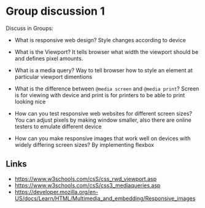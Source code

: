 # Group discussion 1

Discuss in Groups:

- What is responsive web design?
Style changes according to device

- What is the Viewport?
It tells browser what width the viewport should be and defines pixel amounts.

- What is a media query?
Way to tell browser how to style an element at particular viewport dimentions

- What is the difference between `@media screen` and `@media print`?
Screen is for viewing with device and print is for printers to be able to print looking nice


- How can you test responsive web websites for different screen sizes?
You can adjust pixels by making window smaller, also there are online testers to emulate different device


- How can you make responsive images that work well on devices with widely differing screen sizes?
By implementing flexbox

## Links
- https://www.w3schools.com/csS/css_rwd_viewport.asp
- https://www.w3schools.com/csS/css3_mediaqueries.asp
- https://developer.mozilla.org/en-US/docs/Learn/HTML/Multimedia_and_embedding/Responsive_images


